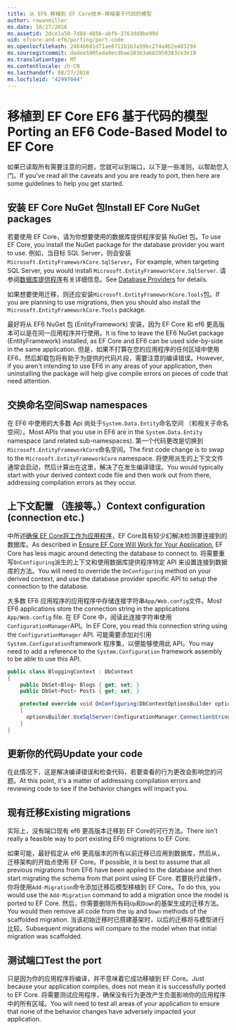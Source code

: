 ```yaml
---
title: 从 EF6 移植到 EF Core技术-移植基于代码的模型
author: rowanmiller
ms.date: 10/27/2016
ms.assetid: 2dce1a50-7d84-4856-abf6-2763dd9be99d
uid: efcore-and-ef6/porting/port-code
ms.openlocfilehash: 2484b681d71ae8711b1b3a59bc274a0b2e403294
ms.sourcegitcommit: dadee5905ada9ecdbae28363a682950383ce3e10
ms.translationtype: MT
ms.contentlocale: zh-CN
ms.lasthandoff: 08/27/2018
ms.locfileid: "42997044"
---
```

# <a name="porting-an-ef6-code-based-model-to-ef-core"></a><span data-ttu-id="51368-102">移植到 EF Core EF6 基于代码的模型</span><span class="sxs-lookup"><span data-stu-id="51368-102">Porting an EF6 Code-Based Model to EF Core</span></span>

<span data-ttu-id="51368-103">如果已读取所有需要注意的问题，您就可以到端口，以下是一些准则，以帮助您入门。</span><span class="sxs-lookup"><span data-stu-id="51368-103">If you've read all the caveats and you are ready to port, then here are some guidelines to help you get started.</span></span>

## <a name="install-ef-core-nuget-packages"></a><span data-ttu-id="51368-104">安装 EF Core NuGet 包</span><span class="sxs-lookup"><span data-stu-id="51368-104">Install EF Core NuGet packages</span></span>

<span data-ttu-id="51368-105">若要使用 EF Core，请为你想要使用的数据库提供程序安装 NuGet 包。</span><span class="sxs-lookup"><span data-stu-id="51368-105">To use EF Core, you install the NuGet package for the database provider you want to use.</span></span> <span data-ttu-id="51368-106">例如，当目标 SQL Server，则会安装`Microsoft.EntityFrameworkCore.SqlServer`。</span><span class="sxs-lookup"><span data-stu-id="51368-106">For example, when targeting SQL Server, you would install `Microsoft.EntityFrameworkCore.SqlServer`.</span></span> <span data-ttu-id="51368-107">请参阅[数据库提供程序](../../core/providers/index.md)有关详细信息。</span><span class="sxs-lookup"><span data-stu-id="51368-107">See [Database Providers](../../core/providers/index.md) for details.</span></span>

<span data-ttu-id="51368-108">如果想要使用迁移，则还应安装`Microsoft.EntityFrameworkCore.Tools`包。</span><span class="sxs-lookup"><span data-stu-id="51368-108">If you are planning to use migrations, then you should also install the `Microsoft.EntityFrameworkCore.Tools` package.</span></span>

<span data-ttu-id="51368-109">最好将从 EF6 NuGet 包 (EntityFramework) 安装，因为 EF Core 和 ef6 更高版本可以是在同一应用程序并行使用。</span><span class="sxs-lookup"><span data-stu-id="51368-109">It is fine to leave the EF6 NuGet package (EntityFramework) installed, as EF Core and EF6 can be used side-by-side in the same application.</span></span> <span data-ttu-id="51368-110">但是，如果不打算在您的应用程序的任何区域中使用 EF6，然后卸载包将有助于为提供的代码片段，需要注意的编译错误。</span><span class="sxs-lookup"><span data-stu-id="51368-110">However, if you aren't intending to use EF6 in any areas of your application, then uninstalling the package will help give compile errors on pieces of code that need attention.</span></span>

## <a name="swap-namespaces"></a><span data-ttu-id="51368-111">交换命名空间</span><span class="sxs-lookup"><span data-stu-id="51368-111">Swap namespaces</span></span>

<span data-ttu-id="51368-112">在 EF6 中使用的大多数 Api 尚处于`System.Data.Entity`命名空间 （和相关子命名空间）。</span><span class="sxs-lookup"><span data-stu-id="51368-112">Most APIs that you use in EF6 are in the `System.Data.Entity` namespace (and related sub-namespaces).</span></span> <span data-ttu-id="51368-113">第一个代码更改是切换到`Microsoft.EntityFrameworkCore`命名空间。</span><span class="sxs-lookup"><span data-stu-id="51368-113">The first code change is to swap to the `Microsoft.EntityFrameworkCore` namespace.</span></span> <span data-ttu-id="51368-114">将使用派生的上下文文件通常会启动，然后计算出在这里，解决了在发生编译错误。</span><span class="sxs-lookup"><span data-stu-id="51368-114">You would typically start with your derived context code file and then work out from there, addressing compilation errors as they occur.</span></span>

## <a name="context-configuration-connection-etc"></a><span data-ttu-id="51368-115">上下文配置 （连接等。）</span><span class="sxs-lookup"><span data-stu-id="51368-115">Context configuration (connection etc.)</span></span>

<span data-ttu-id="51368-116">中所述[确保 EF Core将工作为应用程序](ensure-requirements.md)，EF Core具有较少幻解决检测要连接到的数据库。</span><span class="sxs-lookup"><span data-stu-id="51368-116">As described in [Ensure EF Core Will Work for Your Application](ensure-requirements.md), EF Core has less magic around detecting the database to connect to.</span></span> <span data-ttu-id="51368-117">将需要重写`OnConfiguring`派生的上下文和使用数据库提供程序特定 API 来设置连接到数据库的方法。</span><span class="sxs-lookup"><span data-stu-id="51368-117">You will need to override the `OnConfiguring` method on your derived context, and use the database provider specific API to setup the connection to the database.</span></span>

<span data-ttu-id="51368-118">大多数 EF6 应用程序的应用程序中存储连接字符串`App/Web.config`文件。</span><span class="sxs-lookup"><span data-stu-id="51368-118">Most EF6 applications store the connection string in the applications `App/Web.config` file.</span></span> <span data-ttu-id="51368-119">在 EF Core 中，阅读此连接字符串使用`ConfigurationManager`API。</span><span class="sxs-lookup"><span data-stu-id="51368-119">In EF Core, you read this connection string using the `ConfigurationManager` API.</span></span> <span data-ttu-id="51368-120">可能需要添加对引用`System.Configuration`framework 程序集，以便能够使用此 API。</span><span class="sxs-lookup"><span data-stu-id="51368-120">You may need to add a reference to the `System.Configuration` framework assembly to be able to use this API.</span></span>

``` csharp
public class BloggingContext : DbContext
{
    public DbSet<Blog> Blogs { get; set; }
    public DbSet<Post> Posts { get; set; }

    protected override void OnConfiguring(DbContextOptionsBuilder optionsBuilder)
    {
      optionsBuilder.UseSqlServer(ConfigurationManager.ConnectionStrings["BloggingDatabase"].ConnectionString);
    }
}
```

## <a name="update-your-code"></a><span data-ttu-id="51368-121">更新你的代码</span><span class="sxs-lookup"><span data-stu-id="51368-121">Update your code</span></span>

<span data-ttu-id="51368-122">在此情况下，这是解决编译错误和检查代码，若要查看的行为更改会影响您的问题。</span><span class="sxs-lookup"><span data-stu-id="51368-122">At this point, it's a matter of addressing compilation errors and reviewing code to see if the behavior changes will impact you.</span></span>

## <a name="existing-migrations"></a><span data-ttu-id="51368-123">现有迁移</span><span class="sxs-lookup"><span data-stu-id="51368-123">Existing migrations</span></span>

<span data-ttu-id="51368-124">实际上，没有端口现有 ef6 更高版本迁移到 EF Core的可行方法。</span><span class="sxs-lookup"><span data-stu-id="51368-124">There isn't really a feasible way to port existing EF6 migrations to EF Core.</span></span>

<span data-ttu-id="51368-125">如果可能，最好假定从 ef6 更高版本的所有以前迁移已应用到数据库，然后从，迁移架构的开始点使用 EF Core。</span><span class="sxs-lookup"><span data-stu-id="51368-125">If possible, it is best to assume that all previous migrations from EF6 have been applied to the database and then start migrating the schema from that point using EF Core.</span></span> <span data-ttu-id="51368-126">若要执行此操作，你将使用`Add-Migration`命令添加迁移后模型移植到 EF Core。</span><span class="sxs-lookup"><span data-stu-id="51368-126">To do this, you would use the `Add-Migration` command to add a migration once the model is ported to EF Core.</span></span> <span data-ttu-id="51368-127">然后，你需要删除所有码`Up`和`Down`的基架生成的迁移方法。</span><span class="sxs-lookup"><span data-stu-id="51368-127">You would then remove all code from the `Up` and `Down` methods of the scaffolded migration.</span></span> <span data-ttu-id="51368-128">当该初始迁移时已搭建基架时，以后的迁移将与模型进行比较。</span><span class="sxs-lookup"><span data-stu-id="51368-128">Subsequent migrations will compare to the model when that initial migration was scaffolded.</span></span>

## <a name="test-the-port"></a><span data-ttu-id="51368-129">测试端口</span><span class="sxs-lookup"><span data-stu-id="51368-129">Test the port</span></span>

<span data-ttu-id="51368-130">只是因为你的应用程序将编译，并不意味着它成功移植到 EF Core。</span><span class="sxs-lookup"><span data-stu-id="51368-130">Just because your application compiles, does not mean it is successfully ported to EF Core.</span></span> <span data-ttu-id="51368-131">将需要测试应用程序，确保没有行为更改产生负面影响你的应用程序中的所有区域。</span><span class="sxs-lookup"><span data-stu-id="51368-131">You will need to test all areas of your application to ensure that none of the behavior changes have adversely impacted your application.</span></span>
